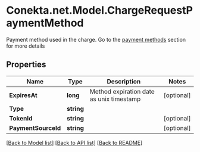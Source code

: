 # Conekta.net.Model.ChargeRequestPaymentMethod
Payment method used in the charge. Go to the [payment methods](https://developers.conekta.com/reference/m%C3%A9todos-de-pago) section for more details 

## Properties

Name | Type | Description | Notes
------------ | ------------- | ------------- | -------------
**ExpiresAt** | **long** | Method expiration date as unix timestamp | [optional] 
**Type** | **string** |  | 
**TokenId** | **string** |  | [optional] 
**PaymentSourceId** | **string** |  | [optional] 

[[Back to Model list]](../README.md#documentation-for-models) [[Back to API list]](../README.md#documentation-for-api-endpoints) [[Back to README]](../README.md)

